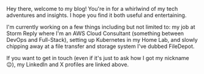 Hey there, welcome to my blog! You're in for a whirlwind of my tech adventures and insights. I hope you find it both useful and entertaining.

I'm currently working on a few things including but not limited to: my job at Storm Reply where I'm an AWS Cloud Consultant (something between DevOps and Full-Stack), setting up Kubernetes in my Home Lab, and slowly chipping away at a file transfer and storage system I've dubbed FileDepot.

If you want to get in touch (even if it's just to ask how I got my nickname 😉), my LinkedIn and X profiles are linked above.
